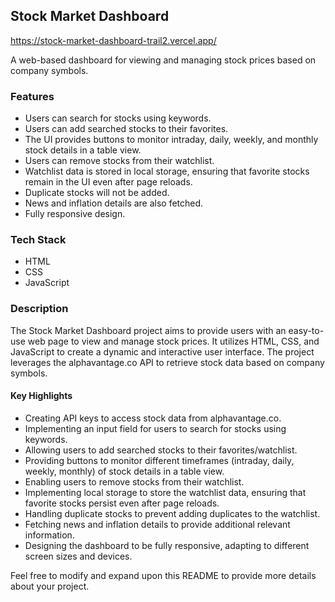 ## Stock Market Dashboard

https://stock-market-dashboard-trail2.vercel.app/

A web-based dashboard for viewing and managing stock prices based on company symbols.

### Features

- Users can search for stocks using keywords.
- Users can add searched stocks to their favorites.
- The UI provides buttons to monitor intraday, daily, weekly, and monthly stock details in a table view.
- Users can remove stocks from their watchlist.
- Watchlist data is stored in local storage, ensuring that favorite stocks remain in the UI even after page reloads.
- Duplicate stocks will not be added.
- News and inflation details are also fetched.
- Fully responsive design.

### Tech Stack

- HTML
- CSS
- JavaScript

### Description

The Stock Market Dashboard project aims to provide users with an easy-to-use web page to view and manage stock prices. It utilizes HTML, CSS, and JavaScript to create a dynamic and interactive user interface. The project leverages the alphavantage.co API to retrieve stock data based on company symbols.

#### Key Highlights

- Creating API keys to access stock data from alphavantage.co.
- Implementing an input field for users to search for stocks using keywords.
- Allowing users to add searched stocks to their favorites/watchlist.
- Providing buttons to monitor different timeframes (intraday, daily, weekly, monthly) of stock details in a table view.
- Enabling users to remove stocks from their watchlist.
- Implementing local storage to store the watchlist data, ensuring that favorite stocks persist even after page reloads.
- Handling duplicate stocks to prevent adding duplicates to the watchlist.
- Fetching news and inflation details to provide additional relevant information.
- Designing the dashboard to be fully responsive, adapting to different screen sizes and devices.

Feel free to modify and expand upon this README to provide more details about your project.

